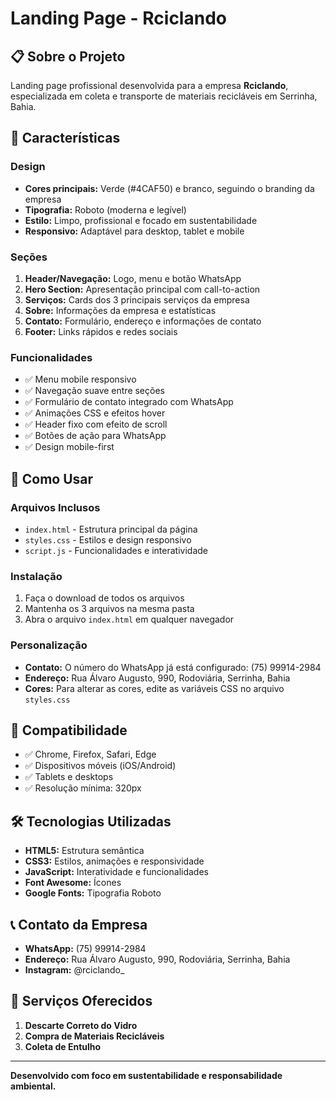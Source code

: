 # Landing Page - Rciclando

## 📋 Sobre o Projeto

Landing page profissional desenvolvida para a empresa **Rciclando**, especializada em coleta e transporte de materiais recicláveis em Serrinha, Bahia.

## 🎨 Características

### Design
- **Cores principais:** Verde (#4CAF50) e branco, seguindo o branding da empresa
- **Tipografia:** Roboto (moderna e legível)
- **Estilo:** Limpo, profissional e focado em sustentabilidade
- **Responsivo:** Adaptável para desktop, tablet e mobile

### Seções
1. **Header/Navegação:** Logo, menu e botão WhatsApp
2. **Hero Section:** Apresentação principal com call-to-action
3. **Serviços:** Cards dos 3 principais serviços da empresa
4. **Sobre:** Informações da empresa e estatísticas
5. **Contato:** Formulário, endereço e informações de contato
6. **Footer:** Links rápidos e redes sociais

### Funcionalidades
- ✅ Menu mobile responsivo
- ✅ Navegação suave entre seções
- ✅ Formulário de contato integrado com WhatsApp
- ✅ Animações CSS e efeitos hover
- ✅ Header fixo com efeito de scroll
- ✅ Botões de ação para WhatsApp
- ✅ Design mobile-first

## 🚀 Como Usar

### Arquivos Inclusos
- `index.html` - Estrutura principal da página
- `styles.css` - Estilos e design responsivo
- `script.js` - Funcionalidades e interatividade

### Instalação
1. Faça o download de todos os arquivos
2. Mantenha os 3 arquivos na mesma pasta
3. Abra o arquivo `index.html` em qualquer navegador

### Personalização
- **Contato:** O número do WhatsApp já está configurado: (75) 99914-2984
- **Endereço:** Rua Álvaro Augusto, 990, Rodoviária, Serrinha, Bahia
- **Cores:** Para alterar as cores, edite as variáveis CSS no arquivo `styles.css`

## 📱 Compatibilidade

- ✅ Chrome, Firefox, Safari, Edge
- ✅ Dispositivos móveis (iOS/Android)
- ✅ Tablets e desktops
- ✅ Resolução mínima: 320px

## 🛠️ Tecnologias Utilizadas

- **HTML5:** Estrutura semântica
- **CSS3:** Estilos, animações e responsividade
- **JavaScript:** Interatividade e funcionalidades
- **Font Awesome:** Ícones
- **Google Fonts:** Tipografia Roboto

## 📞 Contato da Empresa

- **WhatsApp:** (75) 99914-2984
- **Endereço:** Rua Álvaro Augusto, 990, Rodoviária, Serrinha, Bahia
- **Instagram:** @rciclando_

## 🌱 Serviços Oferecidos

1. **Descarte Correto do Vidro**
2. **Compra de Materiais Recicláveis**
3. **Coleta de Entulho**

---

**Desenvolvido com foco em sustentabilidade e responsabilidade ambiental.**

